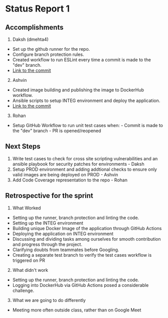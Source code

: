 # Status Report 1

## Accomplishments
1. Daksh (dmehta4)
  * Set up the github runner for the repo.
  * Configure branch protection rules.
  * Created workflow to run ESLint every time a commit is made to the "dev" branch.
  * [Link to the commit](https://github.ncsu.edu/dmehta4/devops-proposal/commit/9db6e473d4623b2c037b2dd0d3ed5f12ee643860)

2. Ashvin
  * Created image building and publishing the image to DockerHub workflow.
  * Ansible scripts to setup INTEG environment and deploy the application.
  * [Link to the commit](https://github.ncsu.edu/dmehta4/devops-proposal/commit/e0546241a855a5115100bb4c98c6abc3e2596a58)

3. Rohan
  * Setup GitHub Workflow to run unit test cases when:
        - Commit is made to the "dev" branch
        - PR is opened/reopened

## Next Steps

1. Write test cases to check for cross site scripting vulnerabilities and an ansible playbook for security patches for environments - Daksh
2. Setup PROD environment and adding addtional checks to ensure only valid images are being deployed on PROD - Ashvin
3. Add Code Coverage representation to the repo - Rohan

## Retrospective for the sprint
1. What Worked<br>
  * Setting up the runner, branch protection and linting the code.
  * Setting up the INTEG environment
  * Building unique Docker Image of the application through GitHub Actions
  * Deploying the application on INTEG environment
  * Discussing and dividing tasks among ourselves for smooth contribution and progress through the project.
  * Clarifying doubts from teammates before Googling.
  * Creating a separate test branch to verify the test cases workflow is triggered on PR
2. What didn't work<br>
  * Setting up the runner, branch protection and linting the code.
  * Logging into DockerHub via GitHub Actions posed a considerable challenge.
3. What we are going to do differently
  * Meeting more often outside class, rather than on Google Meet
